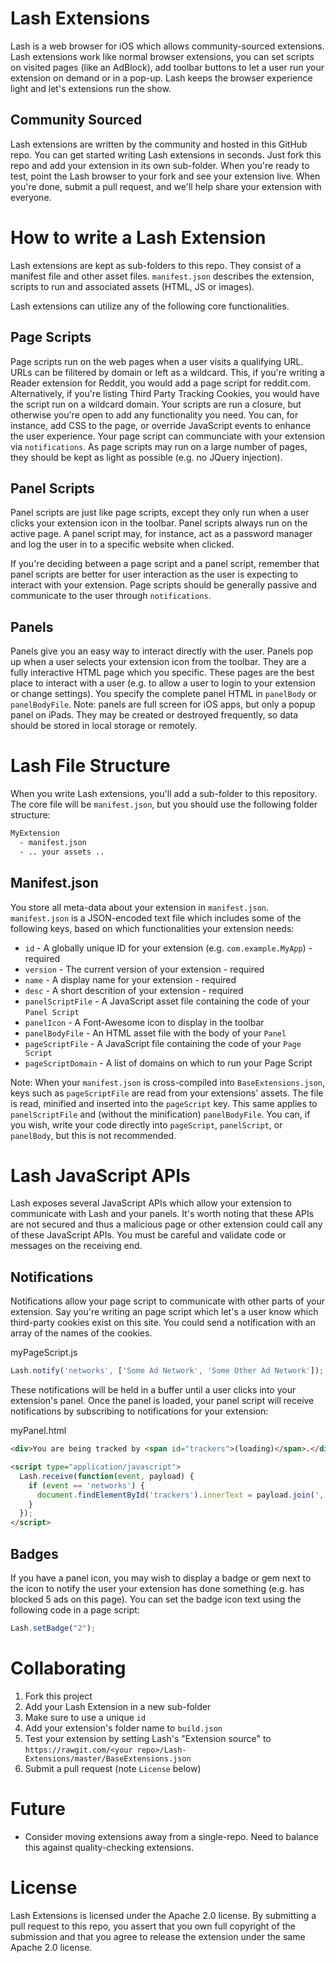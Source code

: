 # Lash Extensions

Lash is a web browser for iOS which allows community-sourced extensions.  Lash extensions work like normal browser extensions, you can set scripts on visited pages (like an AdBlock), add toolbar buttons to let a user run your extension on demand or in a pop-up.  Lash keeps the browser experience light and let's extensions run the show.

## Community Sourced

Lash extensions are written by the community and hosted in this GitHub repo.  You can get started writing Lash extensions in seconds.  Just fork this repo and add your extension in its own sub-folder.  When you're ready to test, point the Lash browser to your fork and see your extension live.  When you're done, submit a pull request, and we'll help share your extension with everyone.

# How to write a Lash Extension

Lash extensions are kept as sub-folders to this repo.  They consist of a manifest file and other asset files.  `manifest.json` describes the extension, scripts to run and associated assets (HTML, JS or images).

Lash extensions can utilize any of the following core functionalities.

## Page Scripts

Page scripts run on the web pages when a user visits a qualifying URL.  URLs can be filitered by domain or left as a wildcard.  This, if you're writing a Reader extension for Reddit, you would add a page script for reddit.com.  Alternatively, if you're listing Third Party Tracking Cookies, you would have the script run on a wildcard domain.  Your scripts are run a closure, but otherwise you're open to add any functionality you need.  You can, for instance, add CSS to the page, or override JavaScript events to enhance the user experience.  Your page script can communciate with your extension via `notifications`.  As page scripts may run on a large number of pages, they should be kept as light as possible (e.g. no JQuery injection).

## Panel Scripts

Panel scripts are just like page scripts, except they only run when a user clicks your extension icon in the toolbar.  Panel scripts always run on the active page.  A panel script may, for instance, act as a password manager and log the user in to a specific website when clicked.

If you're deciding between a page script and a panel script, remember that panel scripts are better for user interaction as the user is expecting to interact with your extension.  Page scripts should be generally passive and communicate to the user through `notifications`.

## Panels

Panels give you an easy way to interact directly with the user.  Panels pop up when a user selects your extension icon from the toolbar.  They are a fully interactive HTML page which you specific.  These pages are the best place to interact with a user (e.g. to allow a user to login to your extension or change settings).  You specify the complete panel HTML in `panelBody` or `panelBodyFile`.  Note: panels are full screen for iOS apps, but only a popup panel on iPads.  They may be created or destroyed frequently, so data should be stored in local storage or remotely.

# Lash File Structure

When you write Lash extensions, you'll add a sub-folder to this repository.  The core file will be `manifest.json`, but you should use the following folder structure:

```sh
MyExtension
  - manifest.json
  - .. your assets ..
```

## Manifest.json

You store all meta-data about your extension in `manifest.json`.  `manifest.json` is a JSON-encoded text file which includes some of the following keys, based on which functionalities your extension needs:

 * `id` - A globally unique ID for your extension (e.g. `com.example.MyApp`) - required
 * `version` - The current version of your extension - required
 * `name` - A display name for your extension - required
 * `desc` - A short descrition of your extension - required
 * `panelScriptFile` - A JavaScript asset file containing the code of your `Panel Script`
 * `panelIcon` - A Font-Awesome icon to display in the toolbar
 * `panelBodyFile` - An HTML asset file with the body of your `Panel`
 * `pageScriptFile` - A JavaScript file containing the code of your `Page Script`
 * `pageScriptDomain` - A list of domains on which to run your Page Script

Note: When your `manifest.json` is cross-compiled into `BaseExtensions.json`, keys such as `pageScriptFile` are read from your extensions' assets.  The file is read, minified and inserted into the `pageScript` key.  This same applies to `panelScriptFile` and (without the minification) `panelBodyFile`.  You can, if you wish, write your code directly into `pageScript`, `panelScript`, or `panelBody`, but this is not recommended.

# Lash JavaScript APIs

Lash exposes several JavaScript APIs which allow your extension to communicate with Lash and your panels.  It's worth noting that these APIs are not secured and thus a malicious page or other extension could call any of these JavaScript APIs.  You must be careful and validate code or messages on the receiving end.

## Notifications

Notifications allow your page script to communicate with other parts of your extension.  Say you're writing an page script which let's a user know which third-party cookies exist on this site.  You could send a notification with an array of the names of the cookies.

myPageScript.js
```javascript
Lash.notify('networks', ['Some Ad Network', 'Some Other Ad Network']);
```

These notifications will be held in a buffer until a user clicks into your extension's panel.  Once the panel is loaded, your panel script will receive notifications by subscribing to notifications for your extension:

myPanel.html
```html
<div>You are being tracked by <span id="trackers">(loading)</span>.</div>

<script type="application/javascript">
  Lash.receive(function(event, payload) {
    if (event == 'networks') {
      document.findElementById('trackers').innerText = payload.join(', ');
    }
  });
</script>
```

## Badges

If you have a panel icon, you may wish to display a badge or gem next to the icon to notify the user your extension has done something (e.g. has blocked 5 ads on this page).  You can set the badge icon text using the following code in a page script:

```javascript
Lash.setBadge("2");
```

# Collaborating

1. Fork this project
2. Add your Lash Extension in a new sub-folder
3. Make sure to use a unique `id`
4. Add your extension's folder name to `build.json`
5. Test your extension by setting Lash's "Extension source" to `https://rawgit.com/<your repo>/Lash-Extensions/master/BaseExtensions.json`
6. Submit a pull request (note `License` below)

# Future

* Consider moving extensions away from a single-repo.  Need to balance this against quality-checking extensions.
# License

Lash Extensions is licensed under the Apache 2.0 license.  By submitting a pull request to this repo, you assert that you own full copyright of the submission and that you agree to release the extension under the same Apache 2.0 license.